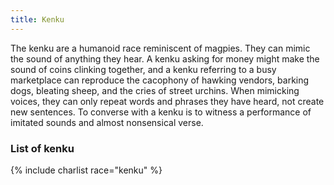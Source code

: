 ```yaml
---
title: Kenku
---
```


The kenku are a humanoid race reminiscent of magpies. They can mimic the sound
of anything they hear. A kenku asking for money might make the sound of coins
clinking together, and a kenku referring to a busy marketplace can reproduce
the cacophony of hawking vendors, barking dogs, bleating sheep, and the cries
of street urchins. When mimicking voices, they can only repeat words and
phrases they have heard, not create new sentences. To converse with a kenku is
to witness a performance of imitated sounds and almost nonsensical verse.

### List of kenku

{% include charlist race="kenku" %}
